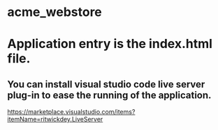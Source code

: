# acme_webstore

# Application entry is the index.html file. 
## You can install visual studio code live server plug-in to ease the running of the application. 
 https://marketplace.visualstudio.com/items?itemName=ritwickdey.LiveServer

